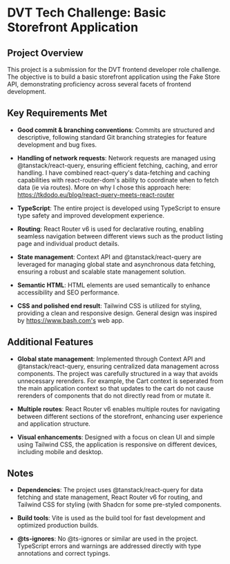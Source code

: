 # DVT Tech Challenge: Basic Storefront Application

## Project Overview

This project is a submission for the DVT frontend developer role challenge. The objective is to build a basic storefront application using the Fake Store API, demonstrating proficiency across several facets of frontend development.

## Key Requirements Met

- **Good commit & branching conventions**: Commits are structured and descriptive, following standard Git branching strategies for feature development and bug fixes.

- **Handling of network requests**: Network requests are managed using @tanstack/react-query, ensuring efficient fetching, caching, and error handling. I have combined react-query's data-fetching and caching capabilities with react-router-dom's ability to coordinate when to fetch data (ie via routes). More on why I chose this approach here: https://tkdodo.eu/blog/react-query-meets-react-router 

- **TypeScript**: The entire project is developed using TypeScript to ensure type safety and improved development experience.

- **Routing**: React Router v6 is used for declarative routing, enabling seamless navigation between different views such as the product listing page and individual product details.

- **State management**: Context API and @tanstack/react-query are leveraged for managing global state and asynchronous data fetching, ensuring a robust and scalable state management solution.

- **Semantic HTML**: HTML elements are used semantically to enhance accessibility and SEO performance.

- **CSS and polished end result**: Tailwind CSS is utilized for styling, providing a clean and responsive design. General design was inspired by https://www.bash.com's web app.

## Additional Features

- **Global state management**: Implemented through Context API and @tanstack/react-query, ensuring centralized data management across components. The project was carefully structured in a way that avoids unnecessary rerenders. For example, the Cart context is seperated from the main application context so that updates to the cart do not cause rerenders of components that do not directly read from or mutate it. 

- **Multiple routes**: React Router v6 enables multiple routes for navigating between different sections of the storefront, enhancing user experience and application structure.

- **Visual enhancements**: Designed with a focus on clean UI and simple using Tailwind CSS, the application is responsive on different devices, including mobile and desktop.

## Notes

- **Dependencies**: The project uses @tanstack/react-query for data fetching and state management, React Router v6 for routing, and Tailwind CSS for styling (with Shadcn for some pre-styled components.

- **Build tools**: Vite is used as the build tool for fast development and optimized production builds.

- **@ts-ignores**: No @ts-ignores or similar are used in the project. TypeScript errors and warnings are addressed directly with type annotations and correct typings.
